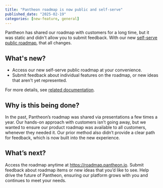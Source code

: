 ```yaml
---
title: "Pantheon roadmap is now public and self-serve"
published_date: "2025-02-19"
categories: [new-feature, general]
---
```

Pantheon has shared our roadmap with customers for a long time, but it was static and didn't allow you to submit feedback. With our new [self-serve public roadmap](https://roadmap.pantheon.io), that all changes.

## What's new? 

* Access our new self-serve public roadmap at your convenience.
* Submit feedback about individual features on the roadmap, or new ideas that aren't yet represented.

For more details, see [related documentation](/roadmap).

## Why is this being done?
In the past, Pantheon’s roadmap was shared via presentations a few times a year. Our hands-on approach with customers isn’t going away, but we wanted to ensure our product roadmap was available to all customers, whenever they needed it. Our prior method also didn’t provide a clear path for feedback, which is now built into the new experience.

## What’s next?
Access the roadmap anytime at https://roadmap.pantheon.io. Submit feedback about roadmap items or new ideas that you’d like to see. Help drive the future of Pantheon, ensuring our platform grows with you and continues to meet your needs.
